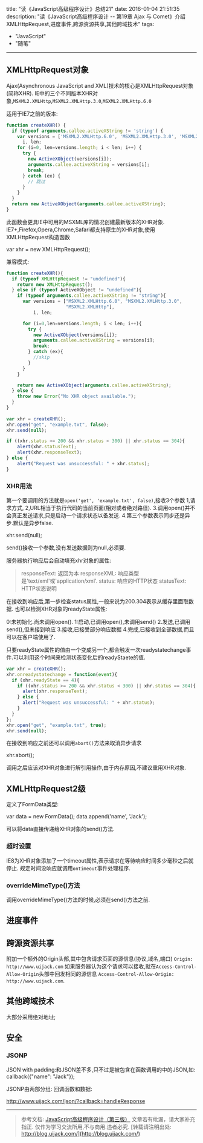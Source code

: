 title: "读《JavaScript高级程序设计》总结21"
date: 2016-01-04 21:51:35
description: "读《JavaScript高级程序设计 -- 第19章 Ajax 与 Comet》介绍XMLHttpRequest,进度事件,跨源资源共享,其他跨域技术"
tags:
- "JavaScript"
- "随笔"
---


## XMLHttpRequest对象

Ajax(Asynchronous JavaScript and XML)技术的核心是XMLHttpRequest对象(简称XHR).
IE中的三个不同版本XHR对象,`MSXML2.XMLHttp`,`MSXML2.XMLHttp.3.0`,`MSXML2.XMLHttp.6.0`

适用于IE7之前的版本:

```js
function createXHR() {
  if (typeof arguments.callee.activeXString != 'string') {
    var versions = ['MSXML2.XMLHttp.6.0', 'MSXML2.XMLHttp.3.0', 'MSXML2.XMLHttp'],
      i, len;
    for (i=0, len=versions.length; i < len; i++) {
      try {
        new ActiveXObject(versions[i]);
        arguments.callee.activeXString = versions[i];
        break;
      } catch (ex) {
        // 跳过
      }
    }
  }
  return new ActiveXObject(arguments.callee.activeXString);
}
```

此函数会更具IE中可用的MSXML库的情况创建最新版本的XHR对象.
IE7+,Firefox,Opera,Chrome,Safari都支持原生的XHR对象,使用XMLHttpRequest构造函数

var xhr = new XMLHttpRequest();

兼容模式:

```js
function createXHR(){
  if (typeof XMLHttpRequest != "undefined"){
    return new XMLHttpRequest();
  } else if (typeof ActiveXObject != "undefined"){
    if (typeof arguments.callee.activeXString != "string"){
      var versions = ["MSXML2.XMLHttp.6.0", "MSXML2.XMLHttp.3.0",
                      "MSXML2.XMLHttp"],
          i, len;

      for (i=0,len=versions.length; i < len; i++){
        try {
          new ActiveXObject(versions[i]);
          arguments.callee.activeXString = versions[i];
          break;
        } catch (ex){
          //skip
        }
      }
    }

    return new ActiveXObject(arguments.callee.activeXString);
  } else {
    throw new Error("No XHR object available.");
  }
}
        
var xhr = createXHR();        
xhr.open("get", "example.txt", false);
xhr.send(null);

if ((xhr.status >= 200 && xhr.status < 300) || xhr.status == 304){
    alert(xhr.statusText);
    alert(xhr.responseText);
} else {
    alert("Request was unsuccessful: " + xhr.status);
}
```

### XHR用法

第一个要调用的方法就是`open('get', 'example.txt', false)`,接收3个参数
1,请求方式,
2,URL相当于执行代码的当前页面(相对或者绝对路径).
3.调用open()并不会真正发送请求,只是启动一个请求状态以备发送.
4.第三个参数表示同步还是异步.默认是异步false.

xhr.send(null);

send()接收一个参数,没有发送数据则为null,必须要.

服务器执行响应后会自动填充xhr对象的属性:

> responseText: 返回为本
> responseXML: 响应类型是'text/xml'或'application/xml'.
> status: 响应的HTTP状态
> statusText: HTTP状态说明

在接收到响应后,第一步检查status属性,一般来说为200.304表示从缓存里面取数据.
也可以检测XHR对象的readyState属性:

0:未初始化.尚未调用open().
1:启动,已调用open(),未调用send()
2.发送,已调用send(),但未接到响应
3.接收,已接受部分响应数据
4.完成,已接收到全部数据,而且可以在客户端使用了.

只要readyState属性的值由一个变成另一个,都会触发一次readystatechange事件.可以利用这个时间来检测状态变化后的readyStaete的值.

```js
var xhr = createXHR();        
xhr.onreadystatechange = function(event){
  if (xhr.readyState == 4){
    if ((xhr.status >= 200 && xhr.status < 300) || xhr.status == 304){
      alert(xhr.responseText);
    } else {
      alert("Request was unsuccessful: " + xhr.status);
    }
  }
};
xhr.open("get", "example.txt", true);
xhr.send(null);
```

在接收到响应之前还可以调用`abort()`方法来取消异步请求

xhr.abort();

调用之后应该对XHR对象进行解引用操作,由于内存原因,不建议重用XHR对象.

## XMLHttpRequest2级

定义了FormData类型:

var data = new FormData();
data.append('name', 'Jack');

可以将data直接传递给XHR对象的send()方法.

### 超时设置

IE8为XHR对象添加了一个timeout属性,表示请求在等待响应时间多少毫秒之后就停止.
规定时间没响应就调用`ontimeout`事件处理程序.

### overrideMimeType()方法

调用overrideMimeType()方法的时候,必须在send()方法之前.

## 进度事件

## 跨源资源共享

附加一个额外的Origin头部,其中包含请求页面的源信息(协议,域名,端口)
`Origin: http://www.uijack.com`
如果服务器认为这个请求可以接收,就在`Access-Control-Allow-Origin`头部中回发相同的源信息
`Access-Control-Allow-Origin: http://www.uijack.com`.

## 其他跨域技术

大部分采用绝对地址;

## 安全

### JSONP

JSON with padding:和JSON差不多,只不过是被包含在函数调用的中的JSON,如:
callback({"name": "Jack"});

JSONP由两部分组: 回调函数和数据:

http://www.uijack.com/json/?callback=handleResponse



-----------------------

> 参考文档: [JavaScript高级程序设计（第三版）](http://www.ituring.com.cn/book/946)
> 文章若有纰漏，请大家补充指正.
> 仅作为学习交流所用,不与商用.违者必究.
> [转载请注明出处: http://blog.uijack.com/](http://blog.uijack.com/)

